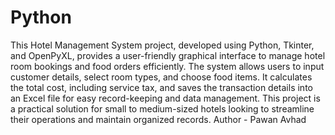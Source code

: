 # Python
This Hotel Management System project, developed using Python, Tkinter, and OpenPyXL, provides a user-friendly graphical interface to manage hotel room bookings and food orders efficiently. The system allows users to input customer details, select room types, and choose food items. It calculates the total cost, including service tax, and saves the transaction details into an Excel file for easy record-keeping and data management. This project is a practical solution for small to medium-sized hotels looking to streamline their operations and maintain organized records.
Author - Pawan Avhad
